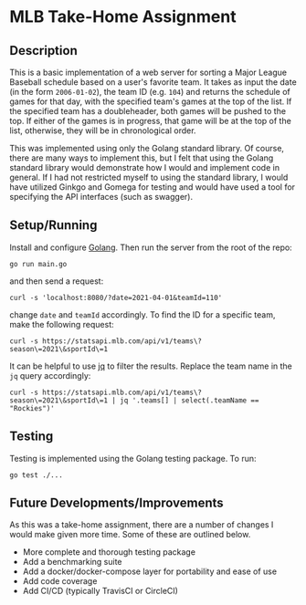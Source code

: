 # MLB Take-Home Assignment

## Description
This is a basic implementation of a web server for sorting a Major League Baseball schedule based on a user's favorite team. It takes as input the date (in the form `2006-01-02`), the team ID (e.g. `104`) and returns the schedule of games for that day, with the specified team's games at the top of the list. If the specified team has a doubleheader, both games will be pushed to the top. If either of the games is in progress, that game will be at the top of the list, otherwise, they will be in chronological order.

This was implemented using only the Golang standard library. Of course, there are many ways to implement this, but I felt that using the Golang standard library would demonstrate how I would and implement code in general. If I had not restricted myself to using the standard library, I would have utilized Ginkgo and Gomega for testing and would have used a tool for specifying the API interfaces (such as swagger).

## Setup/Running
Install and configure [Golang](https://go.dev/doc/install). Then run the server from the root of the repo:
```
go run main.go
```
and then send a request:
```
curl -s 'localhost:8080/?date=2021-04-01&teamId=110'
```
change `date` and `teamId` accordingly. To find the ID for a specific team, make the following request:
```
curl -s https://statsapi.mlb.com/api/v1/teams\?season\=2021\&sportId\=1
```
It can be helpful to use [jq](https://stedolan.github.io/jq/download/) to filter the results. Replace the team name in the `jq` query accordingly:
```
curl -s https://statsapi.mlb.com/api/v1/teams\?season\=2021\&sportId\=1 | jq '.teams[] | select(.teamName == "Rockies")'
```

## Testing
Testing is implemented using the Golang testing package. To run:
```
go test ./...
```

## Future Developments/Improvements
As this was a take-home assignment, there are a number of changes I would make given more time. Some of these are outlined below.
* More complete and thorough testing package
* Add a benchmarking suite
* Add a docker/docker-compose layer for portability and ease of use
* Add code coverage
* Add CI/CD (typically TravisCI or CircleCI)
